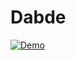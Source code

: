 # Dabde

[![Demo](https://i.ytimg.com/an_webp/UkjIzWKpMW8/mqdefault_6s.webp?du=3000&sqp=CJv1kaYG&rs=AOn4CLDWxHq5HNdZLZQAY0nxwqlWLFGdig)](https://youtu.be/UkjIzWKpMW8)
